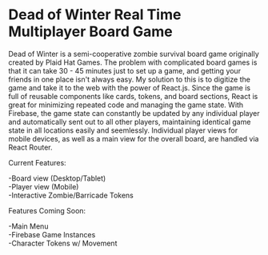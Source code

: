 # Dead of Winter Real Time Multiplayer Board Game

Dead of Winter is a semi-cooperative zombie survival board game originally created by Plaid Hat Games. The problem with complicated board games is that it can take 30 - 45 minutes just to set up a game, and getting your friends in one place isn't always easy. My solution to this is to digitize the game and take it to the web with the power of React.js. Since the game is full of reusable components like cards, tokens, and board sections, React is great for minimizing repeated code and managing the game state. With Firebase, the game state can constantly be updated by any individual player and automatically sent out to all other players, maintaining identical game state in all locations easily and seemlessly. Individual player views for mobile devices, as well as a main view for the overall board, are handled via React Router.

Current Features:

  -Board view (Desktop/Tablet)  
  -Player view (Mobile)  
  -Interactive Zombie/Barricade Tokens  

Features Coming Soon:

  -Main Menu  
  -Firebase Game Instances  
  -Character Tokens w/ Movement  
